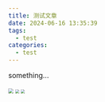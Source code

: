 ```yaml
---
title: 测试文章
date: 2024-06-16 13:35:39
tags:
  - test
categories:
  - test
---
```


something...

<img src="1.jpg" style="zoom:60%;"/>

<img src="3.jpg" style="zoom:50%;"/>

<img src="5.jpg" style="zoom:50%;"/>
